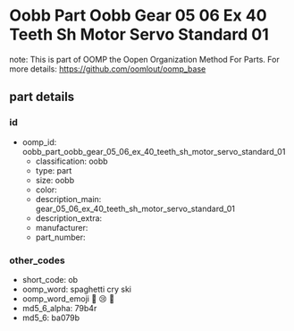 # Oobb Part Oobb Gear 05 06 Ex 40 Teeth Sh Motor Servo Standard 01  

note: This is part of OOMP the Oopen Organization Method For Parts. For more details: https://github.com/oomlout/oomp_base

##  part details





### id
* oomp_id: oobb_part_oobb_gear_05_06_ex_40_teeth_sh_motor_servo_standard_01
  * classification: oobb
  * type: part
  * size: oobb
  * color: 
  * description_main: gear_05_06_ex_40_teeth_sh_motor_servo_standard_01
  * description_extra: 
  * manufacturer: 
  * part_number: 

### other_codes
* short_code: ob
* oomp_word: spaghetti cry ski
* oomp_word_emoji :spaghetti: :cry: :ski:
* md5_6_alpha: 79b4r
* md5_6: ba079b